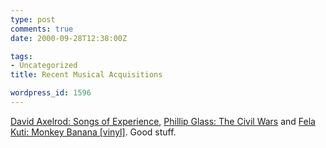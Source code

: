 ```yaml
---
type: post
comments: true
date: 2000-09-28T12:38:00Z

tags:
- Uncategorized
title: Recent Musical Acquisitions

wordpress_id: 1596
---
```


[David Axelrod: Songs of Experience](http://www.amazon.co.uk/exec/obidos/ASIN/B00004SQ29/o/qid=970145959/sr=2-2/026-8579935-7226067), [Phillip Glass: The Civil Wars](http://www.amazon.co.uk/exec/obidos/ASIN/B00000IWR7/qid=970145989/sr=1-14/026-8579935-7226067) and [Fela Kuti: Monkey Banana [vinyl]](http://www.amazon.co.uk/exec/obidos/ASIN/B00000G6MT/qid=970148101/sr=1-46/026-8579935-7226067). Good stuff. 
